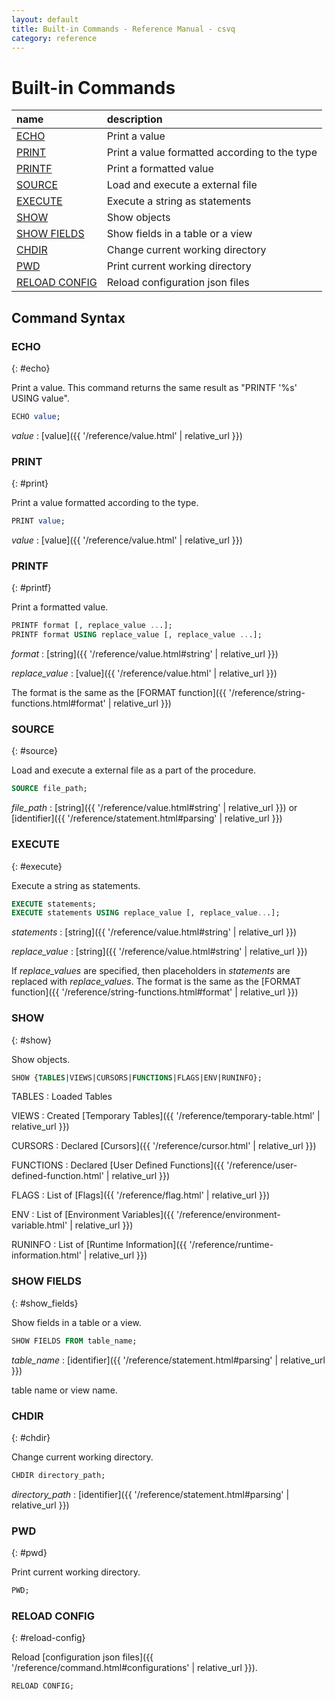 ```yaml
---
layout: default
title: Built-in Commands - Reference Manual - csvq
category: reference
---
```


# Built-in Commands

| name | description |
| :- | :- |
| [ECHO](#echo)       | Print a value |
| [PRINT](#print)     | Print a value formatted according to the type  |
| [PRINTF](#printf)   | Print a formatted value |
| [SOURCE](#source)   | Load and execute a external file |
| [EXECUTE](#execute) | Execute a string as statements |
| [SHOW](#show)       | Show objects |
| [SHOW FIELDS](#show_fields) | Show fields in a table or a view |
| [CHDIR](#chdir)     | Change current working directory |
| [PWD](#pwd)         | Print current working directory |
| [RELOAD CONFIG](#reload-config) | Reload configuration json files |

## Command Syntax

### ECHO
{: #echo}

Print a value. This command returns the same result as "PRINTF '%s' USING value".

```sql
ECHO value;
```

_value_
: [value]({{ '/reference/value.html' | relative_url }})


### PRINT
{: #print}

Print a value formatted according to the type.

```sql
PRINT value;
```

_value_
: [value]({{ '/reference/value.html' | relative_url }})


### PRINTF
{: #printf}

Print a formatted value.

```sql
PRINTF format [, replace_value ...];
PRINTF format USING replace_value [, replace_value ...];
```

_format_
: [string]({{ '/reference/value.html#string' | relative_url }})

_replace_value_
: [value]({{ '/reference/value.html' | relative_url }})

The format is the same as the [FORMAT function]({{ '/reference/string-functions.html#format' | relative_url }})


### SOURCE
{: #source}

Load and execute a external file as a part of the procedure.

```sql
SOURCE file_path;
```

_file_path_
: [string]({{ '/reference/value.html#string' | relative_url }}) or [identifier]({{ '/reference/statement.html#parsing' | relative_url }})


### EXECUTE
{: #execute}

Execute a string as statements.

```sql
EXECUTE statements;
EXECUTE statements USING replace_value [, replace_value...];
```

_statements_
: [string]({{ '/reference/value.html#string' | relative_url }})

_replace_value_
: [string]({{ '/reference/value.html#string' | relative_url }})

If _replace_values_ are specified, then placeholders in _statements_ are replaced with _replace_values_.
The format is the same as the [FORMAT function]({{ '/reference/string-functions.html#format' | relative_url }})


### SHOW
{: #show}

Show objects.

```sql
SHOW {TABLES|VIEWS|CURSORS|FUNCTIONS|FLAGS|ENV|RUNINFO};
```

TABLES
: Loaded Tables

VIEWS
: Created [Temporary Tables]({{ '/reference/temporary-table.html' | relative_url }})

CURSORS
: Declared [Cursors]({{ '/reference/cursor.html' | relative_url }})

FUNCTIONS
: Declared [User Defined Functions]({{ '/reference/user-defined-function.html' | relative_url }})

FLAGS
: List of [Flags]({{ '/reference/flag.html' | relative_url }})

ENV
: List of [Environment Variables]({{ '/reference/environment-variable.html' | relative_url }})

RUNINFO
: List of [Runtime Information]({{ '/reference/runtime-information.html' | relative_url }})

### SHOW FIELDS
{: #show_fields}

Show fields in a table or a view.

```sql
SHOW FIELDS FROM table_name;
```

_table_name_
: [identifier]({{ '/reference/statement.html#parsing' | relative_url }})
  
  table name or view name.



### CHDIR
{: #chdir}

Change current working directory.

```sql
CHDIR directory_path;
```

_directory_path_
: [identifier]({{ '/reference/statement.html#parsing' | relative_url }})



### PWD
{: #pwd}

Print current working directory.

```sql
PWD;
```


### RELOAD CONFIG
{: #reload-config}

Reload [configuration json files]({{ '/reference/command.html#configurations' | relative_url }}).

```sql
RELOAD CONFIG;
```
